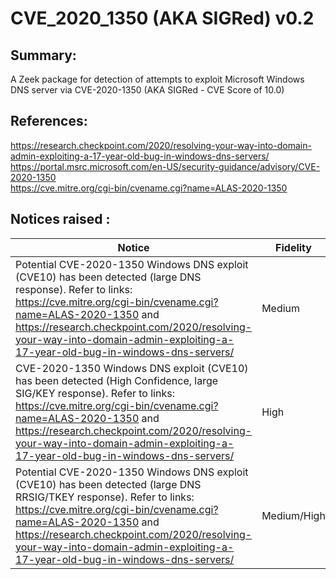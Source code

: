 # CVE_2020_1350 (AKA SIGRed) v0.2

## Summary:  
A Zeek package for detection of attempts to exploit Microsoft Windows DNS server via CVE-2020-1350 (AKA SIGRed - CVE Score of 10.0)

## References: 
https://research.checkpoint.com/2020/resolving-your-way-into-domain-admin-exploiting-a-17-year-old-bug-in-windows-dns-servers/     
https://portal.msrc.microsoft.com/en-US/security-guidance/advisory/CVE-2020-1350  
https://cve.mitre.org/cgi-bin/cvename.cgi?name=ALAS-2020-1350  

## Notices raised :   

| Notice | Fidelity  |
| -------- | ---------------------- |
|Potential CVE-2020-1350 Windows DNS exploit (CVE10) has been detected (large DNS response).  Refer to links:  https://cve.mitre.org/cgi-bin/cvename.cgi?name=ALAS-2020-1350 and https://research.checkpoint.com/2020/resolving-your-way-into-domain-admin-exploiting-a-17-year-old-bug-in-windows-dns-servers/|Medium|
|CVE-2020-1350 Windows DNS exploit (CVE10) has been detected (High Confidence, large SIG/KEY response).  Refer to links:  https://cve.mitre.org/cgi-bin/cvename.cgi?name=ALAS-2020-1350 and https://research.checkpoint.com/2020/resolving-your-way-into-domain-admin-exploiting-a-17-year-old-bug-in-windows-dns-servers/|High|
|Potential CVE-2020-1350 Windows DNS exploit (CVE10) has been detected (large DNS RRSIG/TKEY response).  Refer to links:  https://cve.mitre.org/cgi-bin/cvename.cgi?name=ALAS-2020-1350 and https://research.checkpoint.com/2020/resolving-your-way-into-domain-admin-exploiting-a-17-year-old-bug-in-windows-dns-servers/|Medium/High|
